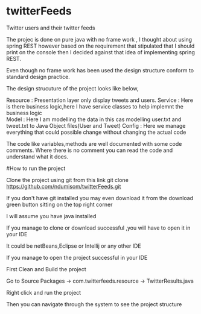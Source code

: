 # twitterFeeds
Twitter users and their twitter feeds

The projec is done on pure java with no frame work , I thought about using spring REST however based on the requirement that 
stipulated that I should print on the console then I decided against that idea of implementing spring REST.

Even though no frame work has been used the design structure conform to standard design practice.

The design strucuture of the project looks like below,

Resource  : Presentation layer only display tweets and users. 
Service   : Here is there business logic,here I have service classes to help implemnt the business logic  
Model     : Here I am modelling the data in this cas  modelling user.txt and tweet.txt to Java Object files(User and Tweet) 
Config    : Here we manage everything that could possible change without changing the actual code

The code like variables,methods are well documented with some code comments.
Where there is no comment you can read the code and understand what it does.

#How to run the project

Clone the project using git from this link git clone https://github.com/ndumisom/twitterFeeds.git

If you don't have git installed you may even download it from the download green button sitting on the top right corner

I will assume you have java installed 

If you manage to clone or download successful ,you will have to open it in your IDE

It could be netBeans,Eclipse or Intellij or any other IDE

If you manage to open the project successful in your IDE

First Clean and Build the project

Go to Source Packages -> com.twitterfeeds.resource -> TwitterResults.java

Right click and run the project

Then you can navigate through the system to see the project structure






